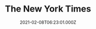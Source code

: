 ---
collection_archive: false
collection_category:
  - Award Winning
  - Tech
  - Reportage
  - Color
  - Environments
  - Editorial
collection_content: ''
collection_cover: 'https://d1sf55qlb7p6hz.cloudfront.net/nytimes_metro-29.jpg'
collection_cover_mobile: 'https://d1sf55qlb7p6hz.cloudfront.net/verticalcovers-40.jpg'
collection_description: >-
  The next chapter of [**_The Changing Landscape of American
  Retail_**](https://jesserieser.com/projects/changing-landscape-american-retail)
  with _The New York Times_. How will the pandemic accelerate the retail
  apocalypse? When a mall closes, where does all of it's stuff go? I set out to
  answer these questions at the recently shuttered Metrocenter mall in Phoenix,
  AZ.


  Selected by the 2021 American Photography Annual (AP 37) as one of the year's
  best in editorial photography.
collection_description_alignment: center
collection_filter: Commissioned + Stock
collection_hidden: false
collection_meta: Auctioning Off A Dead Mall
collection_meta_2: ''
collection_preview:
  - 'https://d1sf55qlb7p6hz.cloudfront.net/metro_covers-4.jpg'
  - 'https://d1sf55qlb7p6hz.cloudfront.net/nytimes_metro-29.jpg'
  - 'https://d1sf55qlb7p6hz.cloudfront.net/nytimes_metro-5.jpg'
  - 'https://d1sf55qlb7p6hz.cloudfront.net/metro_covers-3.jpg'
  - 'https://d1sf55qlb7p6hz.cloudfront.net/nytimes_metro-15.jpg'
  - 'https://d1sf55qlb7p6hz.cloudfront.net/metro_covers-2.jpg'
  - 'https://d1sf55qlb7p6hz.cloudfront.net/metro_covers-1.jpg'
cover_image: ''
date: 2021-02-08T06:23:01.000Z
hide_footer: true
layout: blocks
navigation_theme: white
px_extra: true
row_alignment: between
slug: nytimes-metrocenter
theme_color: '#AEE0D9'
theme_color_all_works: ''
title: The New York Times
seo:
  meta_description: ''
  meta_title: ''
collection_awards:
  - content: |-
      **2019**  
      AP 35: American Photography Annual 35  
      Best Personal Work Series:  
      "Phoenix: A Dystopian Legoland That Tastes Like Candy"
    icon: ''
    template: popup-text-element
    url: ''
collection_exhibition:
  - content: |-
      **2019**  
      AP 35: American Photography Annual 35  
      Best Personal Work Series:  
      "Phoenix: A Dystopian Legoland That Tastes Like Candy"
    icon: ''
    template: popup-text-element
    url: ''
collection_blocks:
  - _bookshop_name: collections/media-row-start
    row_alignment: between
  - _bookshop_name: collections/media-element
    align_y: ''
    block: media-element
    caption: ''
    color: '#DFCADB'
    image: 'https://d1sf55qlb7p6hz.cloudfront.net/nytimes_metro-1.jpg'
    margin_left: '30'
    margin_right: ''
    margin_y: '100'
    width: '66'
  - _bookshop_name: collections/media-row
    row_alignment: between
  - _bookshop_name: collections/media-element
    align_y: ''
    block: media-element
    caption: ''
    color: '#C9E0E2'
    image: 'https://d1sf55qlb7p6hz.cloudfront.net/nytimes_metro-2.jpg'
    margin_left: '0'
    margin_right: '0'
    margin_y: '100'
    width: '45'
  - _bookshop_name: collections/media-element
    align_y: ''
    block: media-element
    caption: ''
    color: '#F3DFD1'
    image: 'https://d1sf55qlb7p6hz.cloudfront.net/nytimes_metro-3.jpg'
    margin_left: '0'
    margin_right: '15'
    margin_y: '500'
    width: '33'
  - _bookshop_name: collections/media-row
    row_alignment: between
  - _bookshop_name: collections/media-element
    align_y: ''
    block: media-element
    caption: ''
    color: '#F3CECE'
    image: 'https://d1sf55qlb7p6hz.cloudfront.net/nytimes_metro-4.jpg'
    margin_left: '10'
    margin_right: ''
    margin_y: '200'
    width: '66'
  - _bookshop_name: collections/media-row
    row_alignment: between
  - _bookshop_name: collections/media-element
    align_y: ''
    block: media-element
    caption: ''
    color: '#A8D3FF'
    image: 'https://d1sf55qlb7p6hz.cloudfront.net/nytimes_metro-5.jpg'
    margin_left: '20'
    margin_right: ''
    margin_y: '200'
    width: '50'
  - _bookshop_name: collections/media-element
    align_y: ''
    block: media-element
    caption: ''
    color: '#E8BED6'
    image: 'https://d1sf55qlb7p6hz.cloudfront.net/nytimes_metro-6.jpg'
    margin_left: ''
    margin_right: '5'
    margin_y: '600'
    width: '20'
  - _bookshop_name: collections/media-row
    row_alignment: between
  - _bookshop_name: collections/media-element
    align_y: ''
    block: media-element
    caption: ''
    color: '#FAD5C5'
    image: 'https://d1sf55qlb7p6hz.cloudfront.net/nytimes_metro-7.jpg'
    margin_left: '5'
    margin_right: ''
    margin_y: '200'
    width: '40'
  - _bookshop_name: collections/media-element
    align_y: ''
    block: media-element
    caption: ''
    color: '#F1D5D9'
    image: 'https://d1sf55qlb7p6hz.cloudfront.net/nytimes_metro-8.jpg'
    margin_left: '0'
    margin_right: '5'
    margin_y: '200'
    width: '40'
  - _bookshop_name: collections/media-row
    row_alignment: between
  - _bookshop_name: collections/media-element
    align_y: ''
    block: media-element
    caption: ''
    color: '#D5E8CB'
    image: 'https://d1sf55qlb7p6hz.cloudfront.net/nytimes_metro-09b.jpg'
    margin_left: '10'
    margin_right: ''
    margin_y: '200'
    width: '60'
  - _bookshop_name: collections/media-row
    row_alignment: between
  - _bookshop_name: collections/media-element
    align_y: ''
    block: media-element
    caption: ''
    color: '#EBE0D3'
    image: 'https://d1sf55qlb7p6hz.cloudfront.net/nytimes_metro-10.jpg'
    margin_left: '15'
    margin_right: '0'
    margin_y: '100'
    width: '33'
  - _bookshop_name: collections/media-element
    align_y: ''
    block: media-element
    caption: ''
    color: '#ADDBD7'
    image: 'https://d1sf55qlb7p6hz.cloudfront.net/nytimes_metro-11.jpg'
    margin_left: '0'
    margin_right: '0'
    margin_y: '400'
    width: '45'
  - _bookshop_name: collections/media-row
    row_alignment: between
  - _bookshop_name: collections/media-element
    align_y: ''
    block: media-element
    caption: ''
    color: '#ECDBDB'
    image: 'https://d1sf55qlb7p6hz.cloudfront.net/nytimes_metro-12.jpg'
    margin_left: '20'
    margin_right: ''
    margin_y: '100'
    width: '66'
  - _bookshop_name: collections/media-row
    row_alignment: between
  - _bookshop_name: collections/media-element
    align_y: ''
    block: media-element
    caption: ''
    color: '#C0DFDB'
    image: 'https://d1sf55qlb7p6hz.cloudfront.net/nytimes_metro-13.jpg'
    margin_left: '5'
    margin_right: ''
    margin_y: '100'
    width: '40'
  - _bookshop_name: collections/media-element
    align_y: ''
    block: media-element
    caption: ''
    color: '#F5E2CB'
    image: 'https://d1sf55qlb7p6hz.cloudfront.net/nytimes_metro-14.jpg'
    margin_left: '0'
    margin_right: '20'
    margin_y: '700'
    width: '30'
  - _bookshop_name: collections/media-row
    row_alignment: between
  - _bookshop_name: collections/media-element
    align_y: ''
    block: media-element
    caption: ''
    color: '#C8F1CF'
    image: 'https://d1sf55qlb7p6hz.cloudfront.net/nytimes_metro-15.jpg'
    margin_left: '15'
    margin_right: ''
    margin_y: '100'
    width: '55'
  - _bookshop_name: collections/media-row
    row_alignment: between
  - _bookshop_name: collections/media-element
    align_y: ''
    block: media-element
    caption: ''
    color: '#CCC2FD'
    image: 'https://d1sf55qlb7p6hz.cloudfront.net/nytimes_metro-16.jpg'
    margin_left: '25'
    margin_right: ''
    margin_y: '100'
    width: '70'
  - _bookshop_name: collections/media-row
    row_alignment: between
  - _bookshop_name: collections/media-element
    align_y: ''
    block: media-element
    caption: ''
    color: '#FAC2E0'
    image: 'https://d1sf55qlb7p6hz.cloudfront.net/nytimes_metro-17.jpg'
    margin_left: '35'
    margin_right: ''
    margin_y: '100'
    width: '40'
  - _bookshop_name: collections/media-row
    row_alignment: between
  - _bookshop_name: collections/media-element
    align_y: ''
    block: media-element
    caption: ''
    color: '#837395'
    image: 'https://d1sf55qlb7p6hz.cloudfront.net/nytimes_metro-19.jpg'
    margin_left: '5'
    margin_right: ''
    margin_y: '100'
    width: '45'
  - _bookshop_name: collections/media-element
    align_y: ''
    block: media-element
    caption: ''
    color: '#C1CFB9'
    image: 'https://d1sf55qlb7p6hz.cloudfront.net/nytimes_metro-18.jpg'
    margin_left: ''
    margin_right: '10'
    margin_y: '500'
    width: '33'
  - _bookshop_name: collections/media-row
    row_alignment: between
  - _bookshop_name: collections/media-element
    align_y: ''
    block: media-element
    caption: ''
    color: '#D1BCAF'
    image: 'https://d1sf55qlb7p6hz.cloudfront.net/nytimes_metro-20.jpg'
    margin_left: '20'
    margin_right: ''
    margin_y: '100'
    width: '50'
  - _bookshop_name: collections/media-row
    row_alignment: between
  - _bookshop_name: collections/media-element
    align_y: ''
    block: media-element
    caption: ''
    color: '#E6CFD9'
    image: 'https://d1sf55qlb7p6hz.cloudfront.net/nytimes_metro-21.jpg'
    margin_left: '30'
    margin_right: ''
    margin_y: '200'
    width: '66'
  - _bookshop_name: collections/media-row
    row_alignment: between
  - _bookshop_name: collections/media-element
    align_y: ''
    block: media-element
    caption: ''
    color: '#F4E4D3'
    image: 'https://d1sf55qlb7p6hz.cloudfront.net/nytimes_metro-22.jpg'
    margin_left: '10'
    margin_right: '0'
    margin_y: '200'
    width: '33'
  - _bookshop_name: collections/media-element
    align_y: ''
    block: media-element
    caption: ''
    color: '#F3D7D6'
    image: 'https://d1sf55qlb7p6hz.cloudfront.net/nytimes_metro-23.jpg'
    margin_left: '0'
    margin_right: '10'
    margin_y: '800'
    width: '33'
  - _bookshop_name: collections/media-row
    row_alignment: between
  - _bookshop_name: collections/media-element
    align_y: ''
    block: media-element
    caption: ''
    color: '#EAF4FE'
    image: 'https://d1sf55qlb7p6hz.cloudfront.net/nytimes_metro-24.jpg'
    margin_left: '20'
    margin_right: ''
    margin_y: '100'
    width: '55'
  - _bookshop_name: collections/media-row
    row_alignment: between
  - _bookshop_name: collections/media-element
    align_y: ''
    block: media-element
    caption: ''
    color: '#E8D1EA'
    image: 'https://d1sf55qlb7p6hz.cloudfront.net/nytimes_metro-25.jpg'
    margin_left: '0'
    margin_right: ''
    margin_y: '100'
    width: '50'
  - _bookshop_name: collections/media-element
    align_y: ''
    block: media-element
    caption: ''
    color: '#FA938A'
    image: 'https://d1sf55qlb7p6hz.cloudfront.net/nytimes_metro-26.jpg'
    margin_left: '0'
    margin_right: '10'
    margin_y: '600'
    width: '33'
  - _bookshop_name: collections/media-row
    row_alignment: between
  - _bookshop_name: collections/media-element
    align_y: ''
    block: media-element
    caption: ''
    color: '#B7D1E3'
    image: 'https://d1sf55qlb7p6hz.cloudfront.net/nytimes_metro-28.jpg'
    margin_left: '40'
    margin_right: ''
    margin_y: '100'
    width: '30'
  - _bookshop_name: collections/media-row
    row_alignment: between
  - _bookshop_name: collections/media-element
    align_y: ''
    block: media-element
    caption: ''
    color: '#F3B99E'
    image: 'https://d1sf55qlb7p6hz.cloudfront.net/nytimes_metro-27.jpg'
    margin_left: '10'
    margin_right: '0'
    margin_y: '100'
    width: '55'
  - _bookshop_name: collections/media-row
    row_alignment: between
  - _bookshop_name: collections/media-element
    align_y: ''
    block: media-element
    caption: ''
    color: '#B5E3DD'
    image: 'https://d1sf55qlb7p6hz.cloudfront.net/nytimes_metro-29.jpg'
    margin_left: '20'
    margin_right: ''
    margin_y: '100'
    width: '70'
  - _bookshop_name: collections/media-row
    row_alignment: between
  - _bookshop_name: collections/media-element
    align_y: ''
    block: media-element
    caption: ''
    color: '#ABC6EC'
    image: 'https://d1sf55qlb7p6hz.cloudfront.net/nytimes_metro-30.jpg'
    margin_left: '30'
    margin_right: ''
    margin_y: '100'
    width: '45'
  - _bookshop_name: collections/media-row
    row_alignment: between
  - _bookshop_name: collections/media-element
    align_y: ''
    block: media-element
    caption: ''
    color: '#EAD8CB'
    image: 'https://d1sf55qlb7p6hz.cloudfront.net/nytimes_metro-31.jpg'
    margin_left: '15'
    margin_right: ''
    margin_y: '100'
    width: '70'
  - _bookshop_name: collections/media-row-end
collection_press:
  - content: |-
      **2019**  
      AP 35: American Photography Annual 35  
      Best Personal Work Series:  
      "Phoenix: A Dystopian Legoland That Tastes Like Candy"
    icon: ''
    template: popup-text-element
    url: ''
---